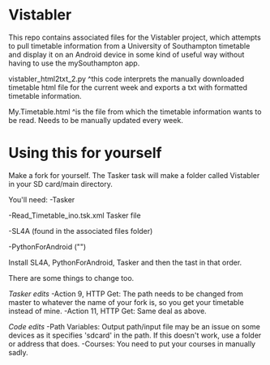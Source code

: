 # Vistabler
This repo contains associated files for the Vistabler project, which attempts to pull timetable information from a University of Southampton timetable and display it on an Android device in some kind of useful way without having to use the mySouthampton app.

vistabler_html2txt_2.py
^this code interprets the manually downloaded timetable html file for the current week and exports a txt with formatted timetable information.

My.Timetable.html
^is the file from which the timetable information wants to be read. Needs to be manually updated every week.

# Using this for yourself
Make a fork for yourself.
The Tasker task will make a folder called Vistabler in your SD card/main directory.

You'll need:
-Tasker

-Read_Timetable_ino.tsk.xml Tasker file

-SL4A (found in the associated files folder)

-PythonForAndroid ("")


Install SL4A, PythonForAndroid, Tasker and then the tast in that order.

There are some things to change too.

*Tasker edits*
-Action 9, HTTP Get: The path needs to be changed from master to whatever the name of your fork is, so you get your timetable instead of mine.
-Action 11, HTTP Get: Same deal as above.

*Code edits*
-Path Variables: Output path/input file may be an issue on some devices as it specifies 'sdcard' in the path. If this doesn't work, use a folder or address that does.
-Courses: You need to put your courses in manually sadly.
